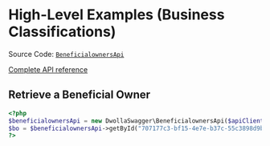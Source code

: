 # High-Level Examples (Business Classifications)
Source Code: [`BeneficialownersApi`](https://github.com/Dwolla/dwolla-swagger-php/blob/main/lib/BeneficialownersApi.php)

[Complete API reference](https://developers.dwolla.com/api-reference)

## Retrieve a Beneficial Owner

```php
<?php
$beneficialownersApi = new DwollaSwagger\BeneficialownersApi($apiClient);
$bo = $beneficialownersApi->getById("707177c3-bf15-4e7e-b37c-55c3898d9bf4");
?>
```
